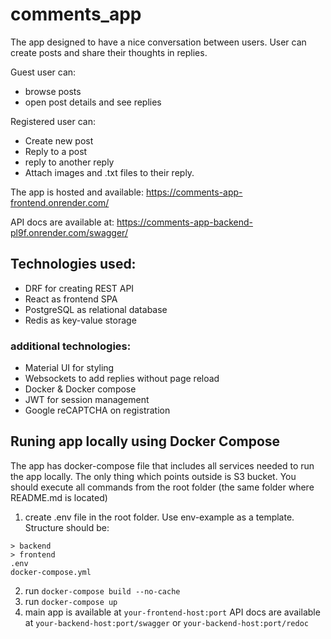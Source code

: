 # comments_app

The app designed to have a nice conversation between users. User can create posts and share their thoughts in replies.

Guest user can:
- browse posts
- open post details and see replies

Registered user can:
- Create new post
- Reply to a post
- reply to another reply
- Attach images and .txt files to their reply.

The app is hosted and available:
https://comments-app-frontend.onrender.com/

API docs are available at:
https://comments-app-backend-pl9f.onrender.com/swagger/


## Technologies used:

- DRF for creating REST API
- React as frontend SPA
- PostgreSQL as relational database
- Redis as key-value storage

### additional technologies:

- Material UI for styling
- Websockets to add replies without page reload
- Docker & Docker compose
- JWT for session management
- Google reCAPTCHA on registration

## Runing app locally using Docker Compose

The app has docker-compose file that includes all services needed to run the app locally. The only thing which points outside is S3 bucket. You should execute all commands from the root folder (the same folder where README.md is located)

1. create .env file in the root folder. Use env-example as a template.
Structure should be:
```
> backend
> frontend
.env
docker-compose.yml
```

2. run `docker-compose build --no-cache`
3. run `docker-compose up`
4. main app is available at 
`your-frontend-host:port`
API docs are available at 
`your-backend-host:port/swagger` or `your-backend-host:port/redoc`